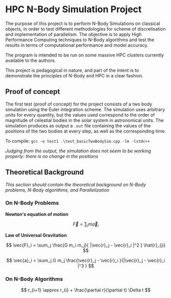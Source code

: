 # HPC N-Body Simulation Project

The purpose of this project is to perform N-Body Simulations on classical objects, in order to test different methodologies for scheme of discretisation and implementation of parallelism. The objective is to apply High Performance Computing techniques to N-Body algorithms and test the results in terms of computational performance and model accuracy.

The program is intended to be run on some massive HPC clusters currently available to the authors.

This project is pedagogical in nature, and part of the intent is to demonstrate the principles of N-Body and HPC in a clear fashion.

## Proof of concept

The first test (proof of concept) for the project consists of a two body simulation using the Euler integration scheme. The simulation uses arbitrary units for every quantity, but the values used correspond to the order of magnitude of celestial bodies in the solar system in astronomical units. The simulation produces as output a `.out` file containing the values of the positions of the two bodies at every step, as well as the corresponding time.

To compile: `gcc -o test1 .\test_basicTwoBodySim.cpp -lm -lstdc++`

*Judging from the output, the simulation does not seem to be working properly: there is no change in the positions*

## Theoretical Background

*This section should contain the theoretical background on N-Body problems, N-Body algorithms, and Parallelization*

### On N-Body Problems


**Newton's equation of motion**

$$ \vec{F} = \sum_i m\vec{a}_i $$

**Law of Universal Gravitation**

$$ \vec{F}_i = \sum_j \frac{G m_i m_j}{ |\vec{r}_j - \vec{r}_i |^2 } \hat{r}_{ji} $$

$$ \vec{a}_i = \sum_j G m_j \frac{\vec{r}_j - \vec{r}_i }{|\vec{r}_j - \vec{r}_i |^3 } $$

### On N-Body Algorithms

$$ r_{i+1} \approx r_{i} + \frac{\partial r}{\partial t} \Delta t $$ 
